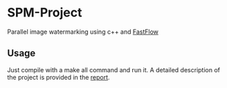 # SPM-Project
Parallel image watermarking using c++ and [FastFlow](https://github.com/fastflow)
## Usage
Just compile with a make all command and run it. A detailed description of the project is provided in the [report](https://github.com/hybrs/SPM-Project/blob/master/SPM_Repo_SALINAS.pdf).
